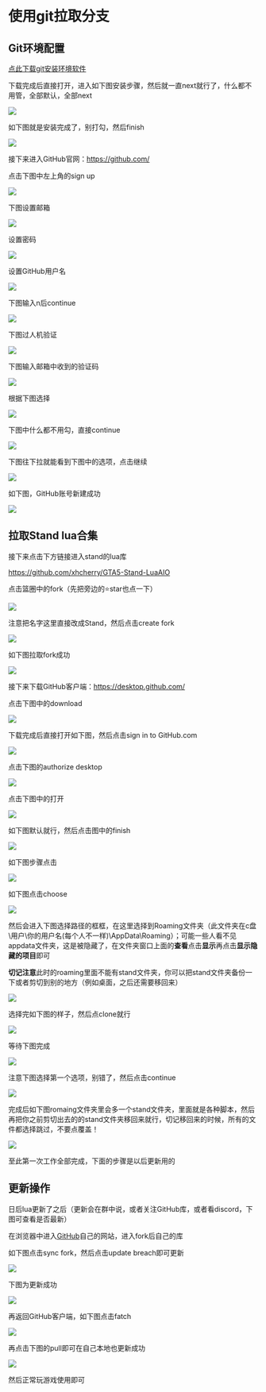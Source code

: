 # 使用git拉取分支

## Git环境配置

[点此下载git安装环境软件](https://github.com/git-for-windows/git/releases/download/v2.40.1.windows.1/Git-2.40.1-64-bit.exe)

下载完成后直接打开，进入如下图安装步骤，然后就一直next就行了，什么都不用管，全部默认，全部next

![](https://pic.xhcheats.cn/assets/2023/12/24/011508.png)

如下图就是安装完成了，别打勾，然后finish

![](https://pic.xhcheats.cn/assets/2023/12/24/011517.png)

接下来进入GitHub官网：https://github.com/

点击下图中左上角的sign up

![](https://pic.xhcheats.cn/assets/2023/12/24/011525.png)

下图设置邮箱

![](https://pic.xhcheats.cn/assets/2023/12/24/011531.png)

设置密码

![](https://pic.xhcheats.cn/assets/2023/12/24/011538.png)

设置GitHub用户名

![](https://pic.xhcheats.cn/assets/2023/12/24/011551.png)

下图输入n后continue

![](https://pic.xhcheats.cn/assets/2023/12/24/011558.png)

下图过人机验证

![](https://pic.xhcheats.cn/assets/2023/12/24/011606.png)

下图输入邮箱中收到的验证码

![](https://pic.xhcheats.cn/assets/2023/12/24/011612.png)

根据下图选择

![](https://pic.xhcheats.cn/assets/2023/12/24/011620.png)

下图中什么都不用勾，直接continue

![](https://pic.xhcheats.cn/assets/2023/12/24/011630.png)

下图往下拉就能看到下图中的选项，点击继续

![](https://pic.xhcheats.cn/assets/2023/12/24/011638.png)

如下图，GitHub账号新建成功

![](https://pic.xhcheats.cn/assets/2023/12/24/011644.png)

## 拉取Stand lua合集

接下来点击下方链接进入stand的lua库

https://github.com/xhcherry/GTA5-Stand-LuaAIO

点击篮圈中的fork（先把旁边的⭐star也点一下）

![](https://pic.xhcheats.cn/assets/2023/12/24/011718.png)

注意把名字这里直接改成Stand，然后点击create fork

![](https://pic.xhcheats.cn/assets/2023/12/24/011725.png)

如下图拉取fork成功

![](https://pic.xhcheats.cn/assets/2023/12/24/011739.png)

接下来下载GitHub客户端：https://desktop.github.com/

点击下图中的download

![](https://pic.xhcheats.cn/assets/2023/12/24/011747.png)

下载完成后直接打开如下图，然后点击sign in to GitHub.com

![](https://pic.xhcheats.cn/assets/2023/12/24/011758.png)

点击下图的authorize desktop

![](https://pic.xhcheats.cn/assets/2023/12/24/011808.png)

点击下图中的打开

![](https://pic.xhcheats.cn/assets/2023/12/24/011815.png)

如下图默认就行，然后点击图中的finish

![](https://pic.xhcheats.cn/assets/2023/12/24/011823.png)

如下图步骤点击

![](https://pic.xhcheats.cn/assets/2023/12/24/011853.png)

如下图点击choose

![](https://pic.xhcheats.cn/assets/2023/12/24/011900.png)

然后会进入下图选择路径的框框，在这里选择到Roaming文件夹（此文件夹在c盘\用户\你的用户名(每个人不一样)\AppData\Roaming）；可能一些人看不见appdata文件夹，这是被隐藏了，在文件夹窗口上面的**查看**点击**显示**再点击**显示隐藏的项目**即可

**切记注意**此时的roaming里面不能有stand文件夹，你可以把stand文件夹备份一下或者剪切到别的地方（例如桌面，之后还需要移回来）

![](https://pic.xhcheats.cn/assets/2023/12/24/012155.png)

选择完如下图的样子，然后点clone就行

![](https://pic.xhcheats.cn/assets/2023/12/24/012202.png)

等待下图完成

![](https://pic.xhcheats.cn/assets/2023/12/24/012214.png)

注意下图选择第一个选项，别错了，然后点击continue

![](https://pic.xhcheats.cn/assets/2023/12/24/012223.png)

完成后如下图romaing文件夹里会多一个stand文件夹，里面就是各种脚本，然后再把你之前剪切出去的的stand文件夹移回来就行，切记移回来的时候，所有的文件都选择跳过，不要点覆盖！

![](https://pic.xhcheats.cn/assets/2023/12/24/012358.png)

至此第一次工作全部完成，下面的步骤是以后更新用的

## 更新操作

日后lua更新了之后（更新会在群中说，或者关注GitHub库，或者看discord，下图可查看是否最新）

在浏览器中进入[GitHub](https://github.com/)自己的网站，进入fork后自己的库

如下图点击sync fork，然后点击update breach即可更新

![](https://pic.xhcheats.cn/assets/2023/12/24/012406.png)

下图为更新成功

![](https://pic.xhcheats.cn/assets/2023/12/24/012727.png)

再返回GitHub客户端，如下图点击fatch

![](https://pic.xhcheats.cn/assets/2023/12/24/012734.png)

再点击下图的pull即可在自己本地也更新成功

![](https://pic.xhcheats.cn/assets/2023/12/24/012739.png)

然后正常玩游戏使用即可